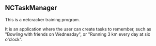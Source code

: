 ## NCTaskManager

This is a netcracker training program.

It is an application where the user can create tasks 
to remember, such as "Bowling with friends 
on Wednesday", or "Running 3 km every day at six o'clock".